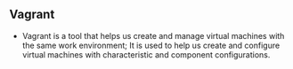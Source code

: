 ## Vagrant

- Vagrant is a tool that helps us create and manage virtual machines with the same work environment; It is used to help us create and configure virtual machines with characteristic and component configurations.
